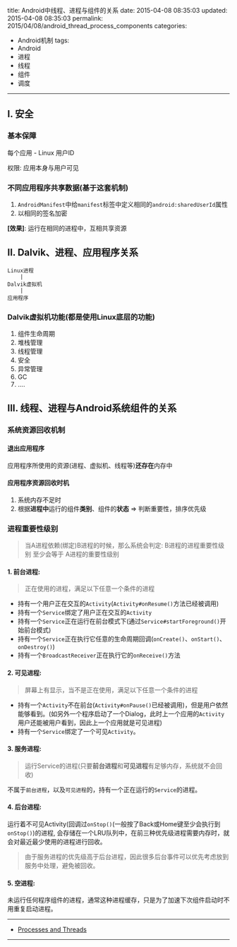 title: Android中线程、进程与组件的关系
date: 2015-04-08 08:35:03
updated: 2015-04-08 08:35:03
permalink: 2015/04/08/android_thread_process_components
categories:
- Android机制
tags:
- Android
- 进程
- 线程
- 组件
- 调度

---

## I. 安全

### 基本保障

每个应用 - Linux 用户ID

权限: 应用本身与用户可见

<!--more-->

### 不同应用程序共享数据(基于这套机制)

1. `AndroidManifest`中给`manifest`标签中定义相同的`android:sharedUserId`属性
2. 以相同的签名加密

**[效果]**: 运行在相同的进程中，互相共享资源

## II. Dalvik、进程、应用程序关系

```
Linux进程
    |
Dalvik虚拟机
    |
应用程序
```

### Dalvik虚拟机功能(都是使用Linux底层的功能)

1. 组件生命周期
2. 堆栈管理
3. 线程管理
4. 安全
5. 异常管理
6. GC
7. ....

## III. 线程、进程与Android系统组件的关系

### 系统资源回收机制

#### 退出应用程序

应用程序所使用的资源(进程、虚拟机、线程等)**还存在**内存中

#### 应用程序资源回收时机

1. 系统内存不足时
2. 根据**进程中**运行的组件**类别**、组件的**状态** => 判断重要性，排序优先级

### 进程重要性级别

> 当A进程依赖(绑定)B进程的时候，那么系统会判定: B进程的进程重要性级别 至少会等于 A进程的重要性级别

#### 1. 前台进程:

> 正在使用的进程，满足以下任意一个条件的进程

- 持有一个用户正在交互的`Activity`(`Activity#onResume()`方法已经被调用)
- 持有一个`Service`绑定了用户正在交互的`Activity`
- 持有一个`Service`正在运行在前台模式下(通过`Service#startForeground()`开始前台模式)
- 持有一个`Service`正在执行它任意的生命周期回调(`onCreate()`、`onStart()`、`onDestroy()`)
- 持有一个`BroadcastReceiver`正在执行它的`onReceive()`方法

#### 2. 可见进程:

> 屏幕上有显示，当不是正在使用，满足以下任意一个条件的进程

- 持有一个`Activity`不在前台(`Activity#onPause()`已经被调用)，但是用户依然能够看到。(如另外一个程序启动了一个Dialog，此时上一个应用的`Activity`用户还能被用户看到，因此上一个应用就是可见进程)
- 持有一个`Service`绑定了一个可见`Activity`。


#### 3. 服务进程:

> 运行Service的进程(只要**前台进程**和**可见进程**有足够内存，系统就不会回收)

不属于`前台进程`，以及`可见进程`的，持有一个正在运行的`Service`的进程。

#### 4. 后台进程:

运行着不可见Activity(回调过`onStop()`(一般按了Back或Home键至少会执行到`onStop()`)的进程, 会存储在一个LRU队列中，在前三种优先级进程需要内存时，就会对最近最少使用的进程进行回收。

> 由于服务进程的优先级高于后台进程，因此很多后台事件可以优先考虑放到服务中处理，避免被回收。

#### 5. 空进程:

未运行任何程序组件的进程，通常这种进程缓存，只是为了加速下次组件启动时不用重复启动进程。

---

- [Processes and Threads](https://developer.android.com/guide/components/processes-and-threads.html)

---
